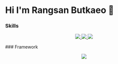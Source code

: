 ### <h1>Hi I'm Rangsan Butkaeo 👋</h1> 


### Skills
<p align="center">
  <a href="https://skillicons.dev">
    <img src="https://skillicons.dev/icons?i=java,php,js,c,cs,go" />
  </a>
   <a href="https://skillicons.dev">
    <img src="https://skillicons.dev/icons?i=go" />
  </a>
   <a href="https://skillicons.dev">
    <img src="https://skillicons.dev/icons?i=git,github,docker,figma,jenkins" />
  </a>
</p>
### Framework
<p align="center">
  <a href="https://skillicons.dev">
    <img src="https://skillicons.dev/icons?i=bootstrap,dotnet,react,nodejs" />
  </a>
</p>
<!--
**RangsanB2001/RangsanB2001** is a ✨ _special_ ✨ repository because its `README.md` (this file) appears on your GitHub profile.
 
Here are some ideas to get you started:

- 🔭 I’m currently working on ...
- 🌱 I’m currently learning ...
- 👯 I’m looking to collaborate on ...
- 🤔 I’m looking for help with ...
- 💬 Ask me about ...
- 📫 How to reach me: ...
- 😄 Pronouns: ...
- ⚡ Fun fact: ...
-->
